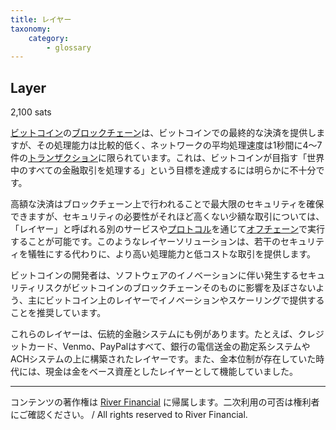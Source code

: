 ```yaml
---
title: レイヤー
taxonomy:
    category:
        - glossary
---
```


## Layer
2,100 sats

[ビットコイン](http://lostinbitcoin.jp.testrs.jp/staging/glossary/bitcoin-2/)の[ブロックチェーン](http://lostinbitcoin.jp.testrs.jp/staging/glossary/blockchain-2/)は、ビットコインでの最終的な決済を提供しますが、その処理能力は比較的低く、ネットワークの平均処理速度は1秒間に4～7件の[トランザクション](http://lostinbitcoin.jp.testrs.jp/staging/glossary/transaction/)に限られています。これは、ビットコインが目指す「世界中のすべての金融取引を処理する」という目標を達成するには明らかに不十分です。

高額な決済はブロックチェーン上で行われることで最大限のセキュリティを確保できますが、セキュリティの必要性がそれほど高くない少額な取引については、「レイヤー」と呼ばれる別のサービスや[プロトコル](http://lostinbitcoin.jp.testrs.jp/staging/glossary/protocol/)を通じて[オフチェーン](http://lostinbitcoin.jp.testrs.jp/staging/glossary/off_chain/)で実行することが可能です。このようなレイヤーソリューションは、若干のセキュリティを犠牲にする代わりに、より高い処理能力と低コストな取引を提供します。

ビットコインの開発者は、ソフトウェアのイノベーションに伴い発生するセキュリティリスクがビットコインのブロックチェーンそのものに影響を及ぼさないよう、主にビットコイン上のレイヤーでイノベーションやスケーリングで提供することを推奨しています。

これらのレイヤーは、伝統的金融システムにも例があります。たとえば、クレジットカード、Venmo、PayPalはすべて、銀行の電信送金の勘定系システムやACHシステムの上に構築されたレイヤーです。また、金本位制が存在していた時代には、現金は金をベース資産としたレイヤーとして機能していました。

---
コンテンツの著作権は [River Financial](https://river.com/) に帰属します。二次利用の可否は権利者にご確認ください。 / All rights reserved to River Financial.
